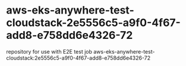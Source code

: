 # aws-eks-anywhere-test-cloudstack-2e5556c5-a9f0-4f67-add8-e758dd6e4326-72
repository for use with E2E test job aws-eks-anywhere-test-cloudstack:2e5556c5-a9f0-4f67-add8-e758dd6e4326-72
